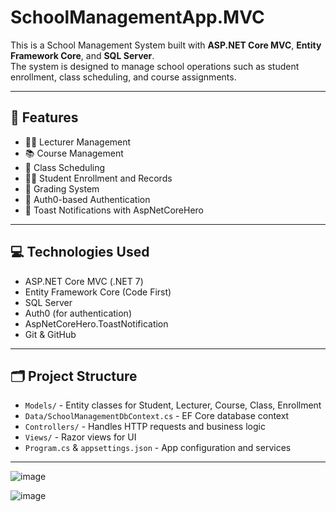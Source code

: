 # SchoolManagementApp.MVC

This is a School Management System built with **ASP.NET Core MVC**, **Entity Framework Core**, and **SQL Server**.  
The system is designed to manage school operations such as student enrollment, class scheduling, and course assignments.

---

## 📌 Features

- 👩‍🏫 Lecturer Management  
- 📚 Course Management  
- 🏫 Class Scheduling  
- 👨‍🎓 Student Enrollment and Records  
- 📝 Grading System  
- 🔐 Auth0-based Authentication  
- 🔔 Toast Notifications with AspNetCoreHero  

---

## 💻 Technologies Used

- ASP.NET Core MVC (.NET 7)
- Entity Framework Core (Code First)
- SQL Server
- Auth0 (for authentication)
- AspNetCoreHero.ToastNotification
- Git & GitHub

---

## 🗂️ Project Structure

- `Models/` - Entity classes for Student, Lecturer, Course, Class, Enrollment
- `Data/SchoolManagementDbContext.cs` - EF Core database context
- `Controllers/` - Handles HTTP requests and business logic
- `Views/` - Razor views for UI
- `Program.cs` & `appsettings.json` - App configuration and services

---
![image](https://github.com/user-attachments/assets/34460310-45ba-4a19-8819-609a09c212a5)

![image](https://github.com/user-attachments/assets/e385a269-8fc6-48d8-bb84-0df319e65780)
